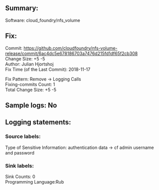 ## Summary:  
Software: cloud_foundry/nfs_volume  
## Fix:  
Commit: https://github.com/cloudfoundry/nfs-volume-release/commit/6ac4dc5e678186703a7476d215fd1df65f2cb308  
Change Size: +5 -5  
Author: Julian Hjortshoj  
Fix Time (of the Last Commit): 2018-11-17  
  
Fix Pattern: Remove -> Logging Calls  
Fixing-commits Count: 1  
Total Change Size: +5 -5  
## Sample logs: No  
## Logging statements:  
### Source labels:  
Type of Sensitive Information: authentication data -> cf admin username and password  
### Sink labels:  
Sink Counts: 0  
Programming Language:Rub  
